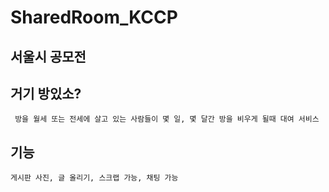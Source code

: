 # SharedRoom_KCCP
  ## 서울시 공모전
  ## 거기 방있소?
  
     방을 월세 또는 전세에 살고 있는 사람들이 몇 일, 몇 달간 방을 비우게 될때 대여 서비스
     
  ## 기능
    게시판 사진, 글 올리기, 스크랩 가능, 채팅 가능
